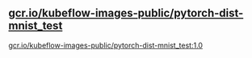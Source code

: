 
[gcr.io/kubeflow-images-public/pytorch-dist-mnist_test](https://hub.docker.com/r/anjia0532/kubeflow-images-public.pytorch-dist-mnist_test/tags/)
-----


[gcr.io/kubeflow-images-public/pytorch-dist-mnist_test:1.0](https://hub.docker.com/r/anjia0532/kubeflow-images-public.pytorch-dist-mnist_test/tags/)


